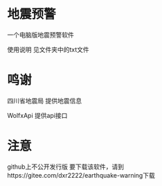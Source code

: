 # 地震预警
一个电脑版地震预警软件

使用说明
见文件夹中的txt文件

# 鸣谢
四川省地震局 提供地震信息

WolfxApi 提供api接口

# 注意
github上不公开发行版
要下载该软件，请到https://gitee.com/dxr2222/earthquake-warning下载
